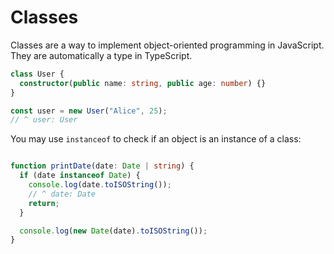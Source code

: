 # Classes

Classes are a way to implement object-oriented programming in JavaScript. They are automatically a type in TypeScript.

```ts
class User {
  constructor(public name: string, public age: number) {}
}

const user = new User("Alice", 25);
// ^ user: User
```

You may use `instanceof` to check if an object is an instance of a class:

```ts

function printDate(date: Date | string) {
  if (date instanceof Date) {
    console.log(date.toISOString());
    // ^ date: Date
    return;
  }

  console.log(new Date(date).toISOString());
}
```